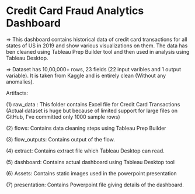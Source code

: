#  Credit Card Fraud Analytics Dashboard

=> This dashboard contains historical data of credit card transactions for all states of US in 2019 and show various visualizations on them. The data has ben cleaned using Tableau Prep Builder tool and then used in analysis using Tableau Desktop.

=> Dataset has 10,00,000+ rows, 23 fields (22 input varibles and 1 output variable). It is taken from Kaggle and is entirely clean (Without any anomalies).

Artifacts: 

(1) raw_data : This folder contains Excel file for Credit Card Transactions (Actual dataset is huge but because of limited support for large files on GitHub, I've committed only 1000 sample rows)

(2) flows: Contains data cleaning steps using Tableau Prep Builder

(3) flow_outputs: Contains output of the flow.

(4) extract: Contains extract file which Tableau Desktop can read.

(5) dashboard: Contains actual dashboard using Tableau Desktop tool

(6) Assets: Contains static images used in the powerpoint presentation

(7) presentation: Contains Powerpoint file giving details of the dashboard.
